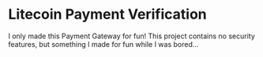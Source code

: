 # Litecoin Payment Verification


I only made this Payment Gateway for fun! This project contains no security features, but something I made for fun while I was bored...
